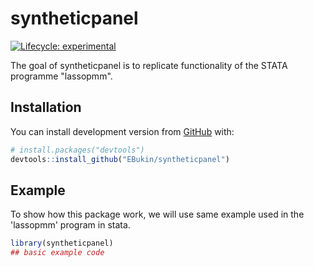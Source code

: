 
<!-- README.md is generated from README.Rmd. Please edit that file -->
syntheticpanel
==============

<!-- badges: start -->
[![Lifecycle: experimental](https://img.shields.io/badge/lifecycle-experimental-orange.svg)](https://www.tidyverse.org/lifecycle/#experimental) <!-- badges: end -->

The goal of syntheticpanel is to replicate functionality of the STATA programme "lassopmm".

Installation
------------

You can install development version from [GitHub](https://github.com/EBukin/syntheticpanel) with:

``` r
# install.packages("devtools")
devtools::install_github("EBukin/syntheticpanel")
```

Example
-------

To show how this package work, we will use same example used in the 'lassopmm' program in stata.

``` r
library(syntheticpanel)
## basic example code
```
